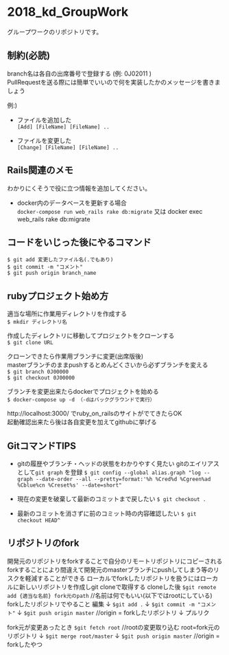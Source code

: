 ﻿# 2018_kd_GroupWork
グループワークのリポジトリです。

## 制約(必読)  
branch名は各自の出席番号で登録する (例: 0J02011 )  
PullRequestを送る際には簡単でいいので何を実装したかのメッセージを書きましょう  

例:)  
* ファイルを追加した  
`[Add] [FileName] [FileName] ..`  

* ファイルを変更した  
`[Change] [FileName] [FileName] ..`  

## Rails関連のメモ  
わかりにくそうで役に立つ情報を追加してください。  
* docker内のデータベースを更新する場合  
`docker-compose run web_rails rake db:migrate` 又は docker exec web_rails rake db:migrate

## コードをいじった後にやるコマンド  
```
$ git add 変更したファイル名(.でもあり)  
$ git commit -m "コメント"  
$ git push origin branch_name  
```

## rubyプロジェクト始め方

適当な場所に作業用ディレクトリを作成する  
`$ mkdir ディレクトリ名`  

作成したディレクトリに移動してプロジェクトをクローンする  
`$ git clone URL`  

クローンできたら作業用ブランチに変更(出席版後)  
masterブランチのままpushするとめんどくさいから必ずブランチを変える  
`$ git branch 0J00000`  
`$ git checkout 0J00000`  

ブランチを変更出来たらdockerでプロジェクトを始める  
`$ docker-compose up -d （-dはバックグラウンドで実行）`  

http://localhost:3000/ でruby_on_railsのサイトがでてきたらOK  
起動確認出来たら後は各自変更を加えてgithubに挙げる  

## GitコマンドTIPS

* gitの履歴やブランチ・ヘッドの状態をわかりやすく見たい
gitのエイリアスとして``` git graph ``` を登録
` $ git config --global alias.graph "log --graph --date-order --all --pretty=format:'%h %Cred%d %Cgreen%ad %Cblue%cn %Creset%s' --date=short" `

* 現在の変更を破棄して最新のコミットまで戻したい
` $ git checkout . `

* 最新のコミットを消さずに前のコミット時の内容確認したい
` $ git checkout HEAD^ `

## リポジトリのfork
開発元のリポジトリをforkすることで自分のリモートリポジトリにコピーされる
forkすることにより間違えて開発元のmasterブランチにpushしてしまう等のリスクを軽減することができる
ローカルでforkしたリポジトリを扱うにはローカルに新しいリポジトリを作成しgit cloneで取得する
cloneした後 
`$git remote add {適当な名前} fork元のpath` //名前は何でもいい(以下ではrootにしている)
forkしたリポジトリでやること
編集
↓
`$git add .`
↓
`$git commit -m "コメント"`
↓
`$git push origin master` //origin = forkしたリポジトリ
↓
プルリク

fork元が変更あったとき
`$git fetch root` //rootの変更取り込む root=fork元のリポジトリ
↓
`$git merge root/master`
↓
`$git push origin master` //origin = forkしたやつ

